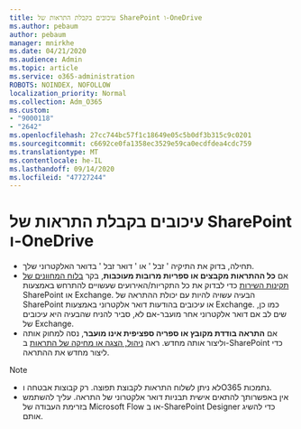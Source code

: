```yaml
---
title: עיכובים בקבלת התראות של SharePoint ו-OneDrive
ms.author: pebaum
author: pebaum
manager: mnirkhe
ms.date: 04/21/2020
ms.audience: Admin
ms.topic: article
ms.service: o365-administration
ROBOTS: NOINDEX, NOFOLLOW
localization_priority: Normal
ms.collection: Adm_O365
ms.custom:
- "9000118"
- "2642"
ms.openlocfilehash: 27cc744bc57f1c18649e05c5b0df3b315c9c0201
ms.sourcegitcommit: c6692ce0fa1358ec3529e59ca0ecdfdea4cdc759
ms.translationtype: MT
ms.contentlocale: he-IL
ms.lasthandoff: 09/14/2020
ms.locfileid: "47727244"
---
```

# <a name="delays-in-receiving-sharepoint-and-onedrive-alerts"></a>עיכובים בקבלת התראות של SharePoint ו-OneDrive

- תחילה, בדוק את התיקיה ' זבל ' או ' דואר זבל ' בדואר האלקטרוני שלך.
- אם **כל ההתראות מקבצים או ספריות מרובות מעוכבות**, בקר [בלוח המחוונים של תקינות השירות](https://portal.office.com/adminportal/home?ref=/servicehealth) כדי לבדוק את כל התקריות/האירועים שעשויים להתרחש באמצעות SharePoint או Exchange. הבעיה עשויה להיות עם יכולת ההתראה של SharePoint או עיכובים בהודעות דואר אלקטרוני באמצעות Exchange. כמו כן, שים לב אם דואר אלקטרוני אחר מועבר-אם לא, סביר להניח שהבעיה היא עיכובים של Exchange.
- אם **התראה בודדת מקובץ או ספריה ספציפית אינו מועבר**, נסה למחוק אותה וליצור אותה מחדש. ראה [ניהול, הצגה או מחיקה של התראות](https://support.microsoft.com/office/99dfb19c-9a90-4a8c-aba1-aa8c8afb0de2) ב-SharePoint כדי ליצור מחדש את ההתראה.

> [!NOTE]
> - לא ניתן לשלוח התראות לקבוצת תפוצה. רק קבוצות אבטחה וO365 נתמכות.
> - אין באפשרותך להתאים אישית תבניות דואר אלקטרוני של התראה. עליך להשתמש בזרימת העבודה של Microsoft Flow או ב-SharePoint Designer כדי להשיג אותם.
